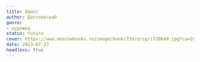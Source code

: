 ```yaml
---
title: Идиот
author: Достоевский
genre:
- художка
status: future
cover: https://www.moscowbooks.ru/image/book/739/orig/i739649.jpg?cu=20211222170510
date: 2023-07-23
headless: true
---
```


